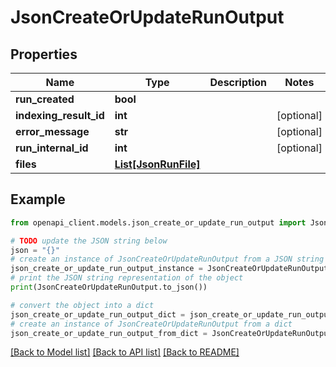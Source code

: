 # JsonCreateOrUpdateRunOutput


## Properties

Name | Type | Description | Notes
------------ | ------------- | ------------- | -------------
**run_created** | **bool** |  | 
**indexing_result_id** | **int** |  | [optional] 
**error_message** | **str** |  | [optional] 
**run_internal_id** | **int** |  | [optional] 
**files** | [**List[JsonRunFile]**](JsonRunFile.md) |  | 

## Example

```python
from openapi_client.models.json_create_or_update_run_output import JsonCreateOrUpdateRunOutput

# TODO update the JSON string below
json = "{}"
# create an instance of JsonCreateOrUpdateRunOutput from a JSON string
json_create_or_update_run_output_instance = JsonCreateOrUpdateRunOutput.from_json(json)
# print the JSON string representation of the object
print(JsonCreateOrUpdateRunOutput.to_json())

# convert the object into a dict
json_create_or_update_run_output_dict = json_create_or_update_run_output_instance.to_dict()
# create an instance of JsonCreateOrUpdateRunOutput from a dict
json_create_or_update_run_output_from_dict = JsonCreateOrUpdateRunOutput.from_dict(json_create_or_update_run_output_dict)
```
[[Back to Model list]](../README.md#documentation-for-models) [[Back to API list]](../README.md#documentation-for-api-endpoints) [[Back to README]](../README.md)


